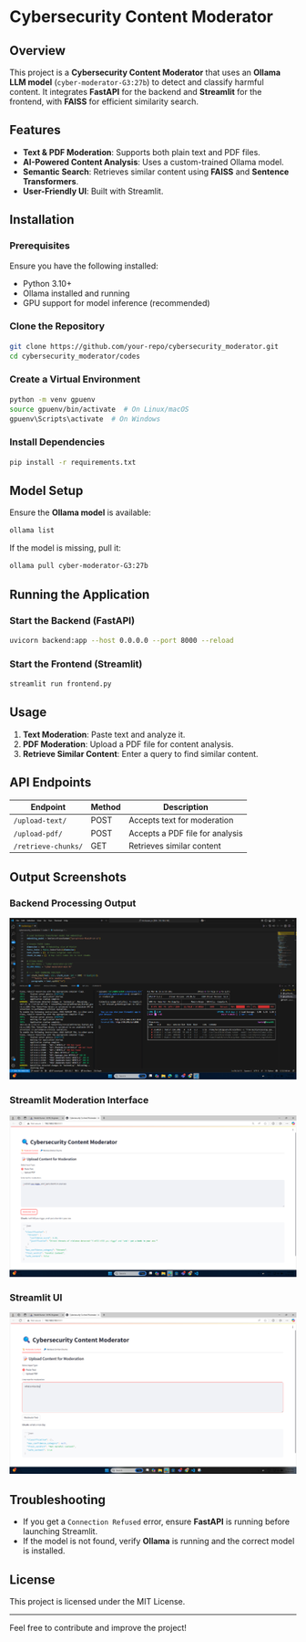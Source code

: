 # Cybersecurity Content Moderator

## Overview
This project is a **Cybersecurity Content Moderator** that uses an **Ollama LLM model** (`cyber-moderator-G3:27b`) to detect and classify harmful content. It integrates **FastAPI** for the backend and **Streamlit** for the frontend, with **FAISS** for efficient similarity search.

## Features
- **Text & PDF Moderation**: Supports both plain text and PDF files.
- **AI-Powered Content Analysis**: Uses a custom-trained Ollama model.
- **Semantic Search**: Retrieves similar content using **FAISS** and **Sentence Transformers**.
- **User-Friendly UI**: Built with Streamlit.

## Installation

### Prerequisites
Ensure you have the following installed:
- Python 3.10+
- Ollama installed and running
- GPU support for model inference (recommended)

### Clone the Repository
```bash
git clone https://github.com/your-repo/cybersecurity_moderator.git
cd cybersecurity_moderator/codes
```

### Create a Virtual Environment
```bash
python -m venv gpuenv
source gpuenv/bin/activate  # On Linux/macOS
gpuenv\Scripts\activate  # On Windows
```

### Install Dependencies
```bash
pip install -r requirements.txt
```

## Model Setup
Ensure the **Ollama model** is available:
```bash
ollama list
```
If the model is missing, pull it:
```bash
ollama pull cyber-moderator-G3:27b
```

## Running the Application

### Start the Backend (FastAPI)
```bash
uvicorn backend:app --host 0.0.0.0 --port 8000 --reload
```

### Start the Frontend (Streamlit)
```bash
streamlit run frontend.py
```

## Usage
1. **Text Moderation**: Paste text and analyze it.
2. **PDF Moderation**: Upload a PDF file for content analysis.
3. **Retrieve Similar Content**: Enter a query to find similar content.

## API Endpoints
| Endpoint         | Method | Description |
|-----------------|--------|-------------|
| `/upload-text/` | POST   | Accepts text for moderation |
| `/upload-pdf/`  | POST   | Accepts a PDF file for analysis |
| `/retrieve-chunks/` | GET | Retrieves similar content |

## Output Screenshots

### Backend Processing Output
![Backend Running](op_img/code.png)

### Streamlit Moderation Interface
![Streamlit UI Output](op_img/site-streamlit-out.png)

### Streamlit UI
![Streamlit UI Output](op_img/site-streamlit.png)

## Troubleshooting
- If you get a `Connection Refused` error, ensure **FastAPI** is running before launching Streamlit.
- If the model is not found, verify **Ollama** is running and the correct model is installed.

## License
This project is licensed under the MIT License.

---
Feel free to contribute and improve the project!